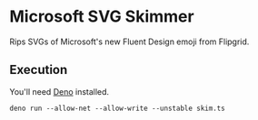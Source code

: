 # Microsoft SVG Skimmer

Rips SVGs of Microsoft's new Fluent Design emoji from Flipgrid.

## Execution

You'll need [Deno](https://deno.land/) installed.

```
deno run --allow-net --allow-write --unstable skim.ts
```


